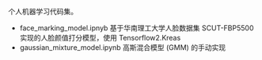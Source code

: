 个人机器学习代码集。

- face_marking_model.ipnyb 基于华南理工大学人脸数据集 SCUT-FBP5500 实现的人脸颜值打分模型，使用 Tensorflow2.Kreas
- gaussian_mixture_model.ipynb 高斯混合模型 (GMM) 的手动实现